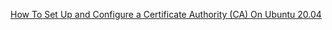 
[How To Set Up and Configure a Certificate Authority (CA) On Ubuntu 20.04](https://www.digitalocean.com/community/tutorials/how-to-set-up-and-configure-a-certificate-authority-ca-on-ubuntu-20-04)






